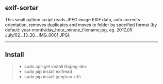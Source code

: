 exif-sorter
-
This small python script reads JPEG image EXIF data, auto corrects orientation, removes duplicates and moves to folder by specified format (by default: year-month/day_hour_minute_filename.jpg, eg. 2017_05 July/02__13_30__IMG_0001.JPG).

----------


Install
-
> - sudo apt-get install libjpeg-dev
> - sudo pip install exifread
> - sudo pip install jpegtran-cffi
